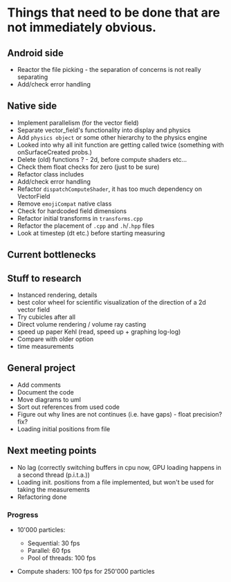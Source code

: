 # Things that need to be done that are not immediately obvious.

## Android side
- Reactor the file picking - the separation of concerns is not really separating
- Add/check error handling

## Native side
- Implement parallelism (for the vector field)
- Separate vector_field's functionality into display and physics
- Add `physics object` or some other hierarchy to the physics engine
- Looked into why all init function are getting called twice (something with onSurfaceCreated probs.)
- Delete (old) functions ? - 2d, before compute shaders etc...
- Check them float checks for zero (just to be sure)
- Refactor class includes
- Add/check error handling
- Refactor `dispatchComputeShader`, it has too much dependency on VectorField
- Remove `emojiCompat` native class
- Check for hardcoded field dimensions
- Refactor initial transforms in `transforms.cpp`
- Refactor the placement of `.cpp` and `.h`/`.hpp` files
- Look at timestep (dt etc.) before starting measuring

## Current bottlenecks


## Stuff to research
- Instanced rendering, details
- best color wheel for scientific visualization of the direction of a 2d vector field
- Try cubicles after all
- Direct volume rendering / volume ray casting
- speed up paper Kehl (read, speed up + graphing log-log)
- Compare with older option
- time measurements


## General project
- Add comments
- Document the code
- Move diagrams to uml
- Sort out references from used code
- Figure out why lines are not continues (i.e. have gaps) - float precision? fix?
- Loading initial positions from file

## Next meeting points
- No lag (correctly switching buffers in cpu now, GPU loading happens in a second thread (p.i.t.a.))
- Loading init. positions from a file implemented, but won't be used for taking the measurements
- Refactoring done

### Progress
- 10'000 particles:
  - Sequential: 30 fps
  - Parallel: 60 fps
  - Pool of threads: 100 fps
  
- Compute shaders: 100 fps for 250'000 particles
